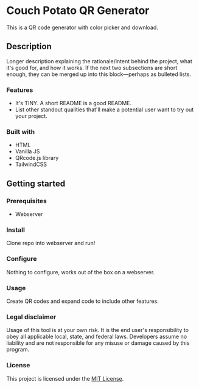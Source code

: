 # Couch Potato QR Generator

This is a QR code generator with color picker and download. 

## Description

Longer description explaining the rationale/intent behind the project, what it's good for, and how it works. If the next two subsections are short enough, they can be merged up into this block—perhaps as bulleted lists.

### Features

- It's TINY. A short README is a good README.
- List other standout qualities that'll make a potential user want to try out your project.

### Built with

- HTML
- Vanilla JS
- QRcode.js library
- TailwindCSS

## Getting started

### Prerequisites

- Webserver

### Install

Clone repo into webserver and run!

### Configure

Nothing to configure, works out of the box on a webserver. 

### Usage

Create QR codes and expand code to include other features. 

### Legal disclaimer

Usage of this tool is at your own risk. It is the end user's responsibility to obey all applicable local, state, and federal laws. Developers assume no liability and are not responsible for any misuse or damage caused by this program.

### License

This project is licensed under the [MIT License](LICENSE.md).
